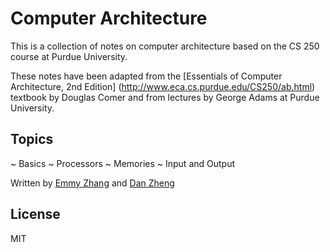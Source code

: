# Computer Architecture

This is a collection of notes on computer architecture based on the CS 250 course at Purdue University.

These notes have been adapted from the [Essentials of Computer Architecture, 2nd Edition] (http://www.eca.cs.purdue.edu/CS250/ab.html) textbook by Douglas Comer and from lectures by George Adams at Purdue University. 

## Topics

~ Basics
~ Processors
~ Memories
~ Input and Output


Written by [Emmy Zhang](https://github.com/emmy917917) and [Dan Zheng](https://github.com/dan-zheng)

## License

MIT

